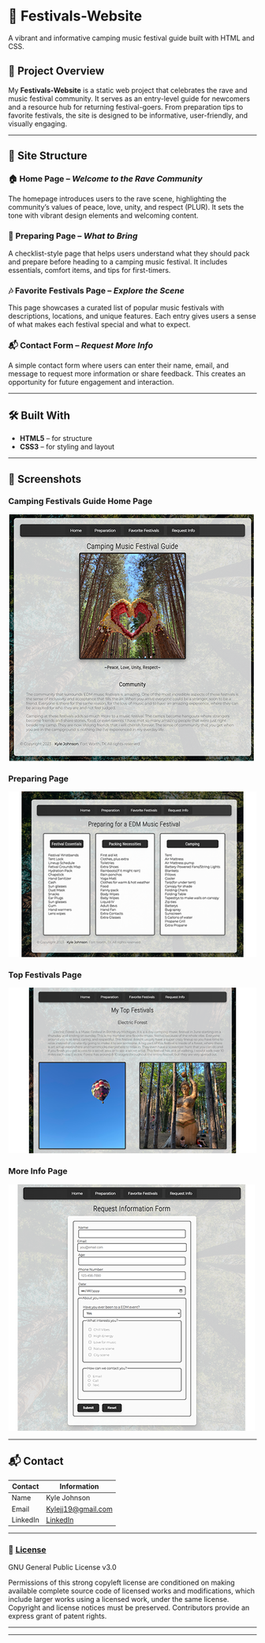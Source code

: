 # 🎪 Festivals-Website  
A vibrant and informative camping music festival guide built with HTML and CSS.

## 🌟 Project Overview  
My **Festivals-Website** is a static web project that celebrates the rave and music festival community. It serves as an entry-level guide for newcomers and a resource hub for returning festival-goers. From preparation tips to favorite festivals, the site is designed to be informative, user-friendly, and visually engaging.

---

## 📄 Site Structure

### 🏠 Home Page – *Welcome to the Rave Community*  
The homepage introduces users to the rave scene, highlighting the community’s values of peace, love, unity, and respect (PLUR). It sets the tone with vibrant design elements and welcoming content.

### 🎒 Preparing Page – *What to Bring*  
A checklist-style page that helps users understand what they should pack and prepare before heading to a camping music festival. It includes essentials, comfort items, and tips for first-timers.

### 🎶 Favorite Festivals Page – *Explore the Scene*  
This page showcases a curated list of popular music festivals with descriptions, locations, and unique features. Each entry gives users a sense of what makes each festival special and what to expect.

### 📬 Contact Form – *Request More Info*  
A simple contact form where users can enter their name, email, and message to request more information or share feedback. This creates an opportunity for future engagement and interaction.

---

## 🛠️ Built With  
- **HTML5** – for structure  
- **CSS3** – for styling and layout  

---

## 📸 Screenshots  

### Camping Festivals Guide Home Page
![Home Page](/VisualPreviews/Home.png) 
### Preparing Page
![Preparing](/VisualPreviews/Preparing.png) 
### Top Festivals Page
![Top Festivals](/VisualPreviews/TopFestivals.png) 
### More Info Page
![More Info Screen](/VisualPreviews/MoreInfoForm.png) 

---

## 📬 Contact

Contact | Information
--------|------
Name | Kyle Johnson
Email | [Kylejj19@gmail.com](mailto:Kylejj19@gmail.com)
LinkedIn | [LinkedIn](https://www.linkedin.com/in/kyle-johnson-845718335/)

---

### 📄 [License](/LICENSE) 
GNU General Public License v3.0

Permissions of this strong copyleft license are conditioned on making available complete source code of licensed works and modifications, which include larger works using a licensed work, under the same license. Copyright and license notices must be preserved. Contributors provide an express grant of patent rights.

---

---
